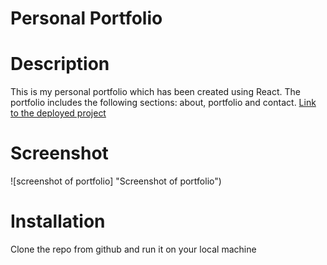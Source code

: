 # Personal Portfolio 
# Description
This is my personal portfolio which has been created using React. The portfolio includes the following sections: about, portfolio and contact.
[Link to the deployed project](https://al946x.github.io/personal-portfolio/)

#  Screenshot 
![screenshot of portfolio] "Screenshot of portfolio")

# Installation 
Clone the repo from github and run it on your local machine